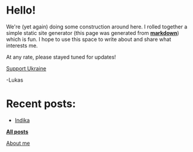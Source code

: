 # Hello!
We're (yet again) doing some construction around here. I rolled together a simple static site generator (this page was generated from [**markdown**](./index.md)) which is fun. I hope to use this space to write about and share what interests me.

At any rate, please stayed tuned for updates!

[Support Ukraine](https://u24.gov.ua/)

-Lukas

# Recent posts:

- [Indika](./posts/2025/indika/)

**[All posts](./posts/)**

[About me](./about/)

